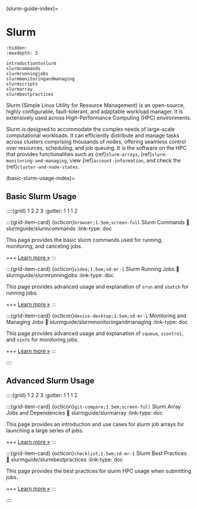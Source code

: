 (slurm-guide-index)=
# Slurm

```{toctree}
:hidden:
:maxdepth: 3

introductiontoslurm
slurmcommands
slurmrunningjobs
slurmmonitoringandmanaging
slurmscripts
slurmarray
slurmbestpractices
```

Slurm (Simple Linux Utility for Resource Management) is an open-source, highly configurable, fault-tolerant, and adaptable workload manager. It is extensively used across High-Performance Computing (HPC) environments.

Slurm is designed to accommodate the complex needs of large-scale computational workloads. It can efficiently distribute and manage tasks across clusters comprising thousands of nodes, offering seamless control over resources, scheduling, and job queuing.
It is the software on the HPC that provides functionalities such as {ref}`slurm-arrays`, {ref}`slurm-monitoring-and-managing`, view {ref}`account-information`, and check the {ref}`cluster-and-node-states`.

(basic-slurm-usage-index)=
## Basic Slurm Usage

<!-- ::::{grid} 3
:::{grid-item-card} {ref}`slurm-commands`
This page provides the basic slurm commands used for running, monitoring, and canceling jobs.
:::
:::{grid-item-card} {ref}`slurm-running-jobs`
This page provides advanced usage and explanation of `srun` and `sbatch` for running jobs.
:::
:::{grid-item-card} {ref}`slurm-monitoring-and-managing`
This page provides advanced usage and explanation of `squeue`, `scontrol`, and `sinfo` for monitoring jobs.
:::
:::: -->

::::{grid} 1 2 2 3
:gutter: 1 1 1 2

:::{grid-item-card} {octicon}`browser;1.5em;screen-full` Slurm Commands
:link: slurmguide/slurmcommands
:link-type: doc

This page provides the basic slurm commands used for running, monitoring, and canceling jobs.

+++
[Learn more »](slurmguide/slurmcommands)
:::

:::{grid-item-card} {octicon}`video;1.5em;sd-mr-1` Slurm Running Jobs
:link: slurmguide/slurmrunningjobs
:link-type: doc

This page provides advanced usage and explanation of `srun` and `sbatch` for running jobs.

+++
[Learn more »](slurmguide/slurmrunningjobs)
:::

:::{grid-item-card} {octicon}`device-desktop;1.5em;sd-mr-1` Monitoring and Managing Jobs
:link: slurmguide/slurmmonitoringandmanaging
:link-type: doc

This page provides advanced usage and explanation of `squeue`, `scontrol`, and `sinfo` for monitoring jobs.

+++
[Learn more »](slurmguide/slurmmonitoringandmanaging)
:::

::::


## Advanced Slurm Usage

<!-- ::::{grid} 2
:::{grid-item-card} {ref}`slurm-arrays`
This page provides an introduction and use cases for slurm job arrays for launching a large series of jobs.
:::
:::{grid-item-card} {ref}`slurm-best-practices`
This page provides the best practices for slurm HPC usage when submitting jobs.
:::
:::: -->

::::{grid} 1 2 2 3
:gutter: 1 1 1 2

:::{grid-item-card} {octicon}`git-compare;1.5em;screen-full` Slurm Array Jobs and Dependencies
:link: slurmguide/slurmarray
:link-type: doc

This page provides an introduction and use cases for slurm job arrays for launching a large series of jobs.

+++
[Learn more »](slurmguide/slurmarray)
:::

:::{grid-item-card} {octicon}`checklist;1.5em;sd-mr-1` Slurm Best Practices
:link: slurmguide/slurmbestpractices
:link-type: doc

This page provides the best practices for slurm HPC usage when submitting jobs.

+++
[Learn more »](slurmguide/slurmbestpractices)
:::

::::